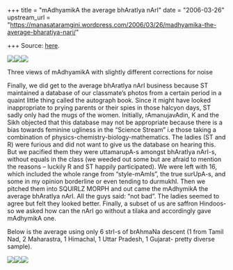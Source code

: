 +++
title = "mAdhyamikA the average bhAratIya nArI"
date = "2006-03-26"
upstream_url = "https://manasataramgini.wordpress.com/2006/03/26/madhyamika-the-average-bharatiya-nari/"

+++
Source: [here](https://manasataramgini.wordpress.com/2006/03/26/madhyamika-the-average-bharatiya-nari/).



[![](https://i0.wp.com/photos1.blogger.com/blogger/2010/410/320/average_nari3.jpg)](http://photos1.blogger.com/blogger/2010/410/1600/average_nari3.jpg)[![](https://i1.wp.com/photos1.blogger.com/blogger/2010/410/320/average_nari.jpg)](http://photos1.blogger.com/blogger/2010/410/1600/average_nari.jpg)[![](https://i1.wp.com/photos1.blogger.com/blogger/2010/410/320/average_nari4.jpg)](http://photos1.blogger.com/blogger/2010/410/1600/average_nari4.jpg)

Three views of mAdhyamikA with slightly different corrections for noise

Finally, we did get to the average bhAratIya nArI business because ST maintained a database of our classmate’s photos from a certain period in a quaint little thing called the autograph book. Since it might have looked inappropriate to prying parents or their spies in those halcyon days, ST sadly only had the mugs of the women. Initially, rAmanujavAdin, K and the Sikh objected that this database may not be appropriate because there is a bias towards feminine ugliness in the “Science Stream” i.e those taking a combination of physics-chemistry-biology-mathematics. The ladies (ST and R) were furious and did not want to give us the database on hearing this. But we pacified them they were uttamarupA-s amongst bhAratIya nArI-s, without equals in the class (we weeded out some but are afraid to mention the reasons – luckily R and ST happily participated). We were left with 16, which included the whole range from “style-mAmIs”, the true surUpA-s, and some in my opinion borderline or even tending to durmukhI. Then we pitched them into SQUIRLZ MORPH and out came the mAdhymikA the average bhAratIya nArI. All the guys said: “not bad”. The ladies seemed to agree but felt they looked better. Finally, a subset of us are saffron Hindoos- so we asked how can the nArI go without a tilaka and accordingly gave mAdhymikA one.

Below is the average using only 6 strI-s of brAhmaNa descent (1 from Tamil Nad, 2 Maharastra, 1 Himachal, 1 Uttar Pradesh, 1 Gujarat- pretty diverse sample).

[![](https://i2.wp.com/photos1.blogger.com/blogger/2010/410/320/brahmana_narI2.jpg)](http://photos1.blogger.com/blogger/2010/410/1600/brahmana_narI2.jpg)[![](https://i1.wp.com/photos1.blogger.com/blogger/2010/410/320/brahmana_narI4.jpg)](http://photos1.blogger.com/blogger/2010/410/1600/brahmana_narI4.jpg)[![](https://i2.wp.com/photos1.blogger.com/blogger/2010/410/320/brahmana_narI3.jpg)](http://photos1.blogger.com/blogger/2010/410/1600/brahmana_narI3.jpg)


